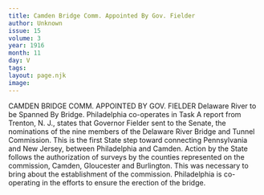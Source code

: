 ```yaml
---
title: Camden Bridge Comm. Appointed By Gov. Fielder
author: Unknown
issue: 15
volume: 3
year: 1916
month: 11
day: V
tags:
layout: page.njk
image:
---
```

CAMDEN BRIDGE COMM. APPOINTED BY GOV. FIELDER    Delaware River to be Spanned By Bridge. Philadelphia co-operates in Task       A report from Trenton, N. J., states that Governor Fielder sent to the Senate, the nominations of the nine members of the Delaware River Bridge and Tunnel Commission. This is the first State step toward connecting Pennsylvania and New Jersey, between Philadelphia and Camden.       Action by the State follows the authorization of surveys by the counties represented on the commission, Camden, Gloucester and Burlington. This was necessary to bring about the establishment of the commission.       Philadelphia is co-operating in the efforts to ensure the erection of the bridge. 


